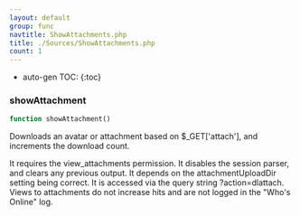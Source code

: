 ```yaml
---
layout: default
group: func
navtitle: ShowAttachments.php
title: ./Sources/ShowAttachments.php
count: 1
---
```

* auto-gen TOC:
{:toc}
### showAttachment

```php
function showAttachment()
```
Downloads an avatar or attachment based on $_GET['attach'], and increments the download count.

It requires the view_attachments permission.
It disables the session parser, and clears any previous output.
It depends on the attachmentUploadDir setting being correct.
It is accessed via the query string ?action=dlattach.
Views to attachments do not increase hits and are not logged in the "Who's Online" log.

